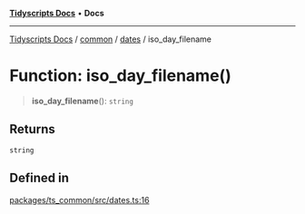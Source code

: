 [**Tidyscripts Docs**](../../../../../README.md) • **Docs**

***

[Tidyscripts Docs](../../../../../globals.md) / [common](../../../README.md) / [dates](../README.md) / iso\_day\_filename

# Function: iso\_day\_filename()

> **iso\_day\_filename**(): `string`

## Returns

`string`

## Defined in

[packages/ts\_common/src/dates.ts:16](https://github.com/sheunaluko/tidyscripts/blob/master/packages/ts_common/src/dates.ts#L16)
